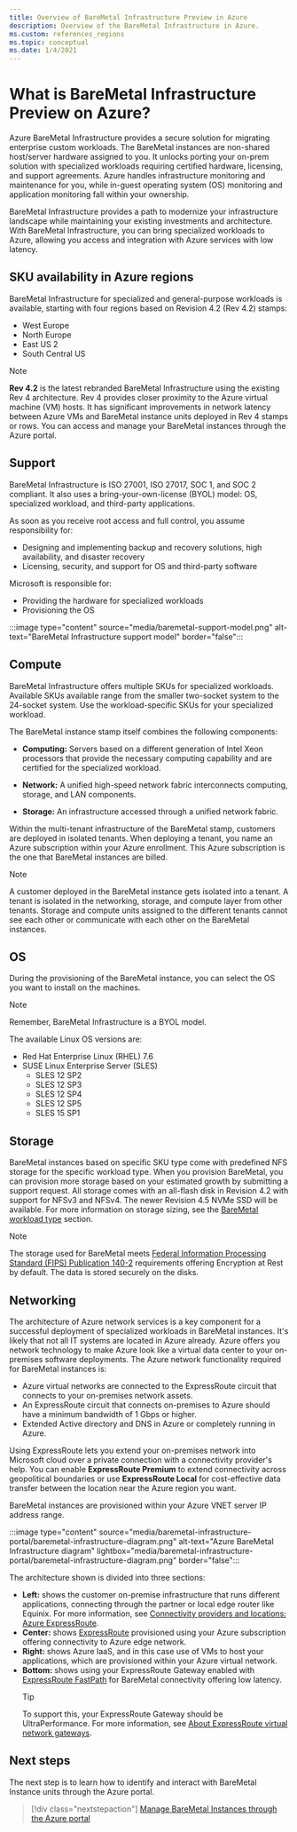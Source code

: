 ```yaml
---
title: Overview of BareMetal Infrastructure Preview in Azure
description: Overview of the BareMetal Infrastructure in Azure.
ms.custom: references_regions
ms.topic: conceptual
ms.date: 1/4/2021
---
```


#  What is BareMetal Infrastructure Preview on Azure?

Azure BareMetal Infrastructure provides a secure solution for migrating enterprise custom workloads. The BareMetal instances are non-shared host/server hardware assigned to you. It unlocks porting your on-prem solution with specialized workloads requiring certified hardware, licensing, and support agreements. Azure handles infrastructure monitoring and maintenance for you, while in-guest operating system (OS) monitoring and application monitoring fall within your ownership.

BareMetal Infrastructure provides a path to modernize your infrastructure landscape while maintaining your existing investments and architecture. With BareMetal Infrastructure, you can bring specialized workloads to Azure, allowing you access and integration with Azure services with low latency.

## SKU availability in Azure regions
BareMetal Infrastructure for specialized and general-purpose workloads is available, starting with four regions based on Revision 4.2 (Rev 4.2) stamps:
- West Europe
- North Europe
- East US 2
- South Central US

>[!NOTE]
>**Rev 4.2** is the latest rebranded BareMetal Infrastructure using the existing Rev 4 architecture.  Rev 4 provides closer proximity to the Azure virtual machine (VM) hosts. It has significant improvements in network latency between Azure VMs and BareMetal instance units deployed in Rev 4 stamps or rows.  You can access and manage your BareMetal instances through the Azure portal. 

## Support
BareMetal Infrastructure is ISO 27001, ISO 27017, SOC 1, and SOC 2 compliant.  It also uses a bring-your-own-license (BYOL) model: OS, specialized workload, and third-party applications.  

As soon as you receive root access and full control, you assume responsibility for:
- Designing and implementing backup and recovery solutions, high availability, and disaster recovery
- Licensing, security, and support for OS and third-party software

Microsoft is responsible for:
- Providing the hardware for specialized workloads 
- Provisioning the OS

:::image type="content" source="media/baremetal-support-model.png" alt-text="BareMetal Infrastructure support model" border="false":::

## Compute
BareMetal Infrastructure offers multiple SKUs for specialized workloads. Available SKUs available range from the smaller two-socket system to the 24-socket system. Use the workload-specific SKUs for your specialized workload.

The BareMetal instance stamp itself combines the following components:

- **Computing:** Servers based on a different generation of Intel Xeon processors that provide the necessary computing capability and are certified for the specialized workload.

- **Network:** A unified high-speed network fabric interconnects computing, storage, and LAN components.

- **Storage:** An infrastructure accessed through a unified network fabric.

Within the multi-tenant infrastructure of the BareMetal stamp, customers are deployed in isolated tenants. When deploying a tenant, you name an Azure subscription within your Azure enrollment. This Azure subscription is the one that BareMetal instances are billed.

>[!NOTE]
>A customer deployed in the BareMetal instance gets isolated into a tenant. A tenant is isolated in the networking, storage, and compute layer from other tenants. Storage and compute units assigned to the different tenants cannot see each other or communicate with each other on the BareMetal instances.

## OS
During the provisioning of the BareMetal instance, you can select the OS you want to install on the machines. 

>[!NOTE]
>Remember, BareMetal Infrastructure is a BYOL model.

The available Linux OS versions are:
- Red Hat Enterprise Linux (RHEL) 7.6
- SUSE Linux Enterprise Server (SLES)
   - SLES 12 SP2
   - SLES 12 SP3
   - SLES 12 SP4
   - SLES 12 SP5
   - SLES 15 SP1

## Storage
BareMetal instances based on specific SKU type come with predefined NFS storage for the specific workload type. When you provision BareMetal, you can provision more storage based on your estimated growth by submitting a support request. All storage comes with an all-flash disk in Revision 4.2 with support for NFSv3 and NFSv4. The newer Revision 4.5 NVMe SSD will be available. For more information on storage sizing, see the [BareMetal workload type](../virtual-machines/workloads/sap/get-started.md) section.

>[!NOTE]
>The storage used for BareMetal meets [Federal Information Processing Standard (FIPS) Publication 140-2](/microsoft-365/compliance/offering-fips-140-2) requirements offering Encryption at Rest by default. The data is stored securely on the disks.

## Networking
The architecture of Azure network services is a key component for a successful deployment of specialized workloads in BareMetal instances. It's likely that not all IT systems are located in Azure already. Azure offers you network technology to make Azure look like a virtual data center to your on-premises software deployments. The Azure network functionality required for BareMetal instances is:

- Azure virtual networks are connected to the ExpressRoute circuit that connects to your on-premises network assets.
- An ExpressRoute circuit that connects on-premises to Azure should have a minimum bandwidth of 1 Gbps or higher.
- Extended Active directory and DNS in Azure or completely running in Azure.

Using ExpressRoute lets you extend your on-premises network into Microsoft cloud over a private connection with a connectivity provider's help. You can enable **ExpressRoute Premium** to extend connectivity across geopolitical boundaries or use **ExpressRoute Local** for cost-effective data transfer between the location near the Azure region you want.

BareMetal instances are provisioned within your Azure VNET server IP address range.

:::image type="content" source="media/baremetal-infrastructure-portal/baremetal-infrastructure-diagram.png" alt-text="Azure BareMetal Infrastructure diagram" lightbox="media/baremetal-infrastructure-portal/baremetal-infrastructure-diagram.png" border="false":::

The architecture shown is divided into three sections:
- **Left:** shows the customer on-premise infrastructure that runs different applications, connecting through the partner or local edge router like Equinix. For more information, see [Connectivity providers and locations: Azure ExpressRoute](../expressroute/expressroute-locations.md).
- **Center:** shows [ExpressRoute](../expressroute/expressroute-introduction.md) provisioned using your Azure subscription offering connectivity to Azure edge network.
- **Right:** shows Azure IaaS, and in this case use of VMs to host your applications, which are provisioned within your Azure virtual network.
- **Bottom:** shows using your ExpressRoute Gateway enabled with [ExpressRoute FastPath](../expressroute/about-fastpath.md) for BareMetal connectivity offering low latency.   
   >[!TIP]
   >To support this, your ExpressRoute Gateway should be UltraPerformance.  For more information, see [About ExpressRoute virtual network gateways](../expressroute/expressroute-about-virtual-network-gateways.md).

## Next steps

The next step is to learn how to identify and interact with BareMetal Instance units through the Azure portal.

> [!div class="nextstepaction"]
> [Manage BareMetal Instances through the Azure portal](connect-baremetal-infrastructure.md)